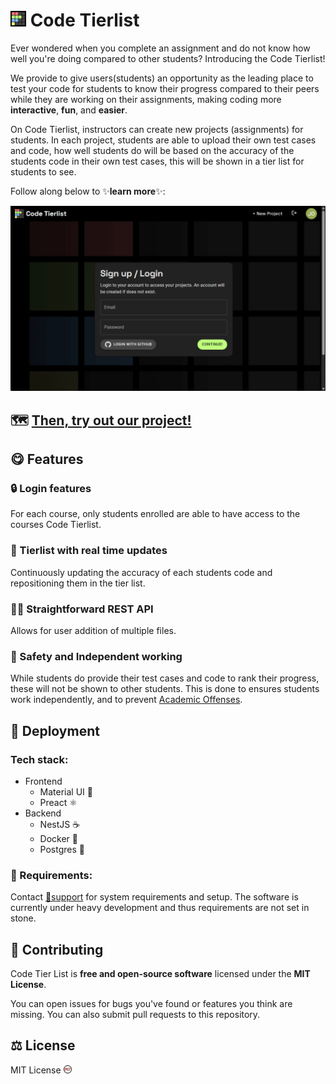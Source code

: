 <h1><picture>
  <img alt="Code Tier List" src="./frontend/src/assets/favicon.svg" height="25">
</picture>
Code Tierlist
</h1>

Ever wondered when you complete an assignment and do not know how well you're doing compared to other students? Introducing the Code Tierlist!

We provide to give users(students) an opportunity as the leading place to test your code for students to know their progress compared to their peers while they are working on their assignments, making coding more **interactive**, **fun**, and **easier**.

On Code Tierlist, instructors can create new projects (assignments) for students. In each project, students are able to upload their own test cases and code, how well students do will be based on the accuracy of the students code in their own test cases, this will be shown in a tier list for students to see.

Follow along below to ✨**learn more**✨:

<picture>
  <img alt="Code Tier List Demo" src="./frontend/src/assets/demo.gif" height="">
</picture>


## 🗺️ [Then, try out our project!](https://codetierlist.tech/)

## 😋 Features

### 🔒 Login features
For each course, only students enrolled are able to have access to the courses Code Tierlist.

### 🥇 Tierlist with real time updates
Continuously updating the accuracy of each students code and repositioning them in the tier list.

### 🧑‍💻 Straightforward REST API
Allows for user addition of multiple files.

### 🤫 Safety and Independent working
While students do provide their test cases and code to rank their progress, these will not be shown to other students. This is done to ensures students work independently, and to prevent [Academic Offenses](https://www.utm.utoronto.ca/academic-integrity/students/sanctions).

## 🚀 Deployment

### Tech stack:
* Frontend
    * Material UI 🎨
    * Preact ⚛️
* Backend
    * NestJS ☕
    * Docker 🚢
    * Postgres 🐘

### 📃 Requirements:
Contact [🔧support](mailto:support@codetierlist.tech) for system requirements and setup. The software is currently under heavy development and thus requirements are not set in stone.

## 💪 Contributing

Code Tier List is **free and open-source software** licensed under the **MIT License**.

You can open issues for bugs you've found or features you think are missing. You can also submit pull requests to this repository.

## ⚖️ License
MIT License <img alt="MIT" src="./frontend/src/assets/MIT-logo.png" height="13" style="display:inline;">
